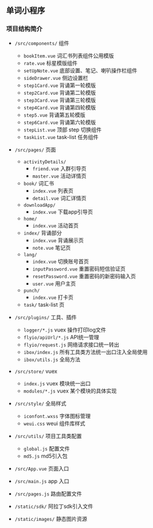 ## 单词小程序

### 项目结构简介
- `/src/components/` 组件
    - `bookItem.vue` 词汇书列表组件公用模版
    - `rate.vue` 标星模版组件
    - `setUpNote.vue` 底部设置、笔记、喇叭操作栏组件
    - `sideDrawer.vue` 侧边设置栏
    - `step1Card.vue` 背诵第一轮模版
    - `step2Card.vue` 背诵第二轮模版
    - `step3Card.vue` 背诵第三轮模版
    - `step4Card.vue` 背诵第四轮模版
    - `step5.vue` 背诵第五轮模版
    - `step6Card.vue` 背诵第六轮模版
    - `stepList.vue` 顶部 step 切换组件
    - `taskList.vue` task-list 任务组件
- `/src/pages/` 页面

    - `activityDetails/`
        - `friend.vue` 入群引导页
        - `master.vue` 活动详情页
    - `book/` 词汇书
        - `index.vue` 列表页
        - `detail.vue` 词汇详情页
    - `downloadApp/`
        - `index.vue` 下载app引导页
    - `home/`
        - `index.vue` 活动首页
    - `index/` 背诵部分
        - `index.vue` 背诵展示页
        - `note.vue` 笔记页
    - `lang/`
        - `index.vue` 切换账号首页
        - `inputPassword.vue` 重置密码短信验证页
        - `resetPassword.vue` 重置密码的新密码输入页
        - `user.vue` 用户主页
    - `punch/`
        - `index.vue` 打卡页
    - `task/` task-list 页
- `/src/plugins/` 工具、插件
    - `logger/*.js` vuex 操作打印log文件
    - `flyio/apiUrl/*.js` API统一管理
    - `flyio/request.js` 网络请求接口统一转出
    - `ibox/index.js` 所有工具类方法统一出口注入全局使用
    - `ibox/utils.js` 全局方法
- `/src/store/` vuex
    - `index.js` vuex 模块统一出口
    -  `modules/*.js` vuex 某个模块的具体实现
- `/src/style/` 全局样式
    - `iconfont.wxss` 字体图标管理
    - `weui.css` weui 组件库样式
- `/src/utils/` 项目工具类配置
    - `global.js` 配置文件
    - `md5.js` md5引入包
- `/src/App.vue` 页面入口
- `/src/main.js` app 入口
- `/src/pages.js` 路由配置文件
- `/static/sdk/` 阿拉丁sdk引入文件
- `/static/images/` 静态图片资源
